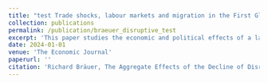 ```yaml
---
title: "test Trade shocks, labour markets and migration in the First Globalisation"
collection: publications
permalink: /publication/braeuer_disruptive_test
excerpt: 'This paper studies the economic and political effects of a large trade shock in agriculture—the grain invasion from the Americas—in Prussia during the first globalisation (1870-1913). We show that this shock led to a decline in the employment rate and overall income. However, we do not observe declining per capita income and political polarization, which we explain by a strong migration response. Our results suggest that the negative and persistent effects of trade shocks we see today are not a universal feature of globalisation, but depend on labour mobility. For our analysis, we digitize data from Prussian industrial and agricultural censuses on the county level and combine it with national trade data at the product level. We exploit the cross-regional variation in cultivated crops within Prussia and instrument with Italian and US trade data to isolate exogenous variation. '
date: 2024-01-01
venue: 'The Economic Journal'
paperurl: ''
citation: 'Richard Bräuer, The Aggregate Effects of the Decline of Disruptive Innovation, IWH Working Paper, 2024'
---
```

